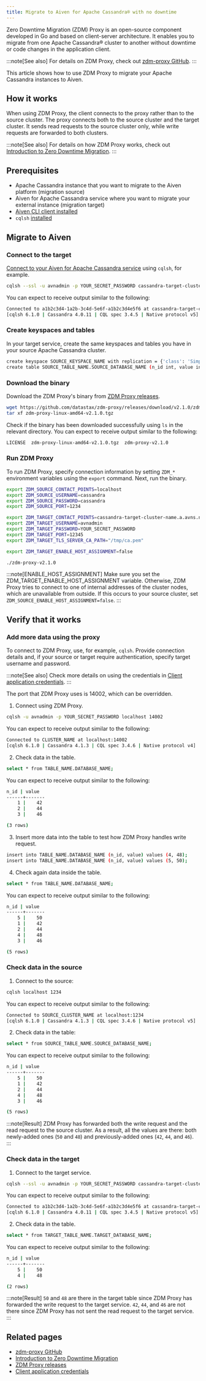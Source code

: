 ```yaml
---
title: Migrate to Aiven for Apache Cassandra® with no downtime
---
```


Zero Downtime Migration (ZDM) Proxy is an open-source component
developed in Go and based on client-server architecture. It enables you
to migrate from one Apache Cassandra® cluster to another without
downtime or code changes in the application client.

:::note[See also]
For details on ZDM Proxy, check out [zdm-proxy
GitHub](https://github.com/datastax/zdm-proxy).
:::

This article shows how to use ZDM Proxy to migrate your Apache Cassandra
instances to Aiven.

## How it works

When using ZDM Proxy, the client connects to the proxy rather than to
the source cluster. The proxy connects both to the source cluster and
the target cluster. It sends read requests to the source cluster only,
while write requests are forwarded to both clusters.

:::note[See also]
For details on how ZDM Proxy works, check out [Introduction to Zero
Downtime
Migration](https://docs.datastax.com/en/astra-serverless/docs/migrate/introduction.html).
:::

## Prerequisites

-   Apache Cassandra instance that you want to migrate to the Aiven
    platform (migration source)
-   Aiven for Apache Cassandra service where you want to migrate your
    external instance (migration target)
-   [Aiven CLI client installed](/docs/tools/cli)
-   `cqlsh`
    [installed](https://cassandra.apache.org/doc/latest/cassandra/getting_started/installing.html)

## Migrate to Aiven

### Connect to the target

[Connect to your Aiven for Apache Cassandra service](/docs/products/cassandra/howto/connect-cqlsh-cli) using `cqlsh`, for example.

``` bash
cqlsh --ssl -u avnadmin -p YOUR_SECRET_PASSWORD cassandra-target-cluster-name.a.avns.net 12345
```

You can expect to receive output similar to the following:

``` bash
Connected to a1b2c3d4-1a2b-3c4d-5e6f-a1b2c3d4e5f6 at cassandra-target-cluster-name.a.avns.net:12345
[cqlsh 6.1.0 | Cassandra 4.0.11 | CQL spec 3.4.5 | Native protocol v5]
```

### Create keyspaces and tables

In your target service, create the same keyspaces and tables you have in
your source Apache Cassandra cluster.

``` bash
create keyspace SOURCE_KEYSPACE_NAME with replication = {'class': 'SimpleStrategy', 'replication_factor': 3};
create table SOURCE_TABLE_NAME.SOURCE_DATABASE_NAME (n_id int, value int, primary key (n_id));
```

### Download the binary

Download the ZDM Proxy's binary from [ZDM Proxy
releases](https://github.com/datastax/zdm-proxy/releases).

``` bash
wget https://github.com/datastax/zdm-proxy/releases/download/v2.1.0/zdm-proxy-linux-amd64-v2.1.0.tgz
tar xf zdm-proxy-linux-amd64-v2.1.0.tgz
```

Check if the binary has been downloaded successfully using `ls` in the
relevant directory. You can expect to receive output similar to the
following:

``` bash
LICENSE  zdm-proxy-linux-amd64-v2.1.0.tgz  zdm-proxy-v2.1.0
```

### Run ZDM Proxy

To run ZDM Proxy, specify connection information by setting `ZDM_*`
environment variables using the `export` command. Next, run the binary.

``` bash
export ZDM_SOURCE_CONTACT_POINTS=localhost
export ZDM_SOURCE_USERNAME=cassandra
export ZDM_SOURCE_PASSWORD=cassandra
export ZDM_SOURCE_PORT=1234

export ZDM_TARGET_CONTACT_POINTS=cassandra-target-cluster-name.a.avns.net
export ZDM_TARGET_USERNAME=avnadmin
export ZDM_TARGET_PASSWORD=YOUR_SECRET_PASSWORD
export ZDM_TARGET_PORT=12345
export ZDM_TARGET_TLS_SERVER_CA_PATH="/tmp/ca.pem"

export ZDM_TARGET_ENABLE_HOST_ASSIGNMENT=false

./zdm-proxy-v2.1.0
```

:::note[ENABLE_HOST_ASSIGNMENT]
Make sure you set the ZDM_TARGET_ENABLE_HOST_ASSIGNMENT variable.
Otherwise, ZDM Proxy tries to connect to one of internal addresses of
the cluster nodes, which are unavailable from outside. If this occurs to
your source cluster, set `ZDM_SOURCE_ENABLE_HOST_ASSIGNMENT=false`.
:::

## Verify that it works

### Add more data using the proxy

To connect to ZDM Proxy, use, for example, `cqlsh`. Provide connection
details and, if your source or target require authentication, specify
target username and password.

:::note[See also]
Check more details on using the credentials in [Client application
credentials](https://docs.datastax.com/en/astra-serverless/docs/migrate/connect-clients-to-proxy.html#_client_application_credentials).
:::

The port that ZDM Proxy uses is 14002, which can be overridden.

1.  Connect using ZDM Proxy.

``` bash
cqlsh -u avnadmin -p YOUR_SECRET_PASSWORD localhost 14002
```

You can expect to receive output similar to the following:

``` bash
Connected to CLUSTER_NAME at localhost:14002
[cqlsh 6.1.0 | Cassandra 4.1.3 | CQL spec 3.4.6 | Native protocol v4]
```

2.  Check data in the table.

``` bash
select * from TABLE_NAME.DATABASE_NAME;
```

You can expect to receive output similar to the following:

``` bash
n_id | value
------+-------
    1 |    42
    2 |    44
    3 |    46

(3 rows)
```

3.  Insert more data into the table to test how ZDM Proxy handles write
    request.

``` bash
insert into TABLE_NAME.DATABASE_NAME (n_id, value) values (4, 48);
insert into TABLE_NAME.DATABASE_NAME (n_id, value) values (5, 50);
```

4.  Check again data inside the table.

``` bash
select * from TABLE_NAME.DATABASE_NAME;
```

You can expect to receive output similar to the following:

``` bash
n_id | value
------+-------
    5 |    50
    1 |    42
    2 |    44
    4 |    48
    3 |    46

(5 rows)
```

### Check data in the source

1.  Connect to the source:

``` bash
cqlsh localhost 1234
```

You can expect to receive output similar to the following:

``` bash
Connected to SOURCE_CLUSTER_NAME at localhost:1234
[cqlsh 6.1.0 | Cassandra 4.1.3 | CQL spec 3.4.6 | Native protocol v5]
```

2.  Check data in the table:

``` bash
select * from SOURCE_TABLE_NAME.SOURCE_DATABASE_NAME;
```

You can expect to receive output similar to the following:

``` bash
n_id | value
------+-------
    5 |    50
    1 |    42
    2 |    44
    4 |    48
    3 |    46

(5 rows)
```

:::note[Result]
ZDM Proxy has forwarded both the write request and the read request to
the source cluster. As a result, all the values are there: both
newly-added ones (`50` and `48`) and previously-added ones (`42`, `44`,
and `46`).
:::

### Check data in the target

1.  Connect to the target service.

``` bash
cqlsh --ssl -u avnadmin -p YOUR_SECRET_PASSWORD cassandra-target-cluster-name.a.avns.net 12345
```

You can expect to receive output similar to the following:

``` bash
Connected to a1b2c3d4-1a2b-3c4d-5e6f-a1b2c3d4e5f6 at cassandra-target-cluster-name.a.avns.net:12345
[cqlsh 6.1.0 | Cassandra 4.0.11 | CQL spec 3.4.5 | Native protocol v5]
```

2.  Check data in the table.

``` bash
select * from TARGET_TABLE_NAME.TARGET_DATABASE_NAME;
```

You can expect to receive output similar to the following:

``` bash
n_id | value
------+-------
    5 |    50
    4 |    48

(2 rows)
```

:::note[Result]
`50` and `48` are there in the target table since ZDM Proxy has
forwarded the write request to the target service. `42`, `44`, and `46`
are not there since ZDM Proxy has not sent the read request to the
target service.
:::

## Related pages

-   [zdm-proxy GitHub](https://github.com/datastax/zdm-proxy)
-   [Introduction to Zero Downtime
    Migration](https://docs.datastax.com/en/astra-serverless/docs/migrate/introduction.html)
-   [ZDM Proxy releases](https://github.com/datastax/zdm-proxy/releases)
-   [Client application
    credentials](https://docs.datastax.com/en/astra-serverless/docs/migrate/connect-clients-to-proxy.html#_client_application_credentials)
